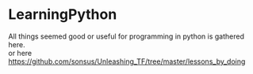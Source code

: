 # LearningPython
All things seemed good or useful for programming in python is gathered here.   
or here https://github.com/sonsus/Unleashing_TF/tree/master/lessons_by_doing
